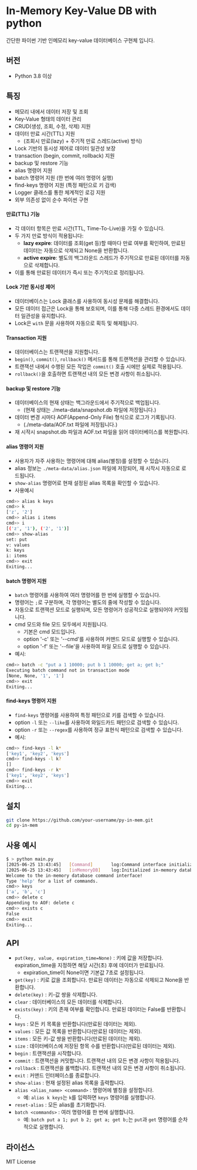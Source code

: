 # In-Memory Key-Value DB with python

간단한 파이썬 기반 인메모리 key-value 데이터베이스 구현체 입니다.

## 버전
- Python 3.8 이상

## 특징

- 메모리 내에서 데이터 저장 및 조회
- Key-Value 형태의 데이터 관리
- CRUD(생성, 조회, 수정, 삭제) 지원
- 데이터 만료 시간(TTL) 지원 
  - (조회시 만료(lazy) + 주기적 만료 스레드(active) 방식)
- Lock 기반의 동시성 제어로 데이터 일관성 보장
- transaction (begin, commit, rollback) 지원
- backup 및 restore 기능
- alias 명령어 지원
- batch 명령어 지원 (한 번에 여러 명령어 실행)
- find-keys 명령어 지원 (특정 패턴으로 키 검색)
- Logger 클래스를 통한 체계적인 로깅 지원
- 외부 의존성 없이 순수 파이썬 구현

#### 만료(TTL) 기능

- 각 데이터 항목은 만료 시간(TTL, Time-To-Live)을 가질 수 있습니다.
- 두 가지 만료 방식이 적용됩니다:
    - **lazy expire**: 데이터를 조회(get 등)할 때마다 만료 여부를 확인하여, 만료된 데이터는 자동으로 삭제되고 None을 반환합니다.
    - **active expire**: 별도의 백그라운드 스레드가 주기적으로 만료된 데이터를 자동으로 삭제합니다.
- 이를 통해 만료된 데이터가 즉시 또는 주기적으로 정리됩니다.

#### Lock 기반 동시성 제어

- 데이터베이스는 Lock 클래스를 사용하여 동시성 문제를 해결합니다.
- 모든 데이터 접근은 Lock을 통해 보호되며, 이를 통해 다중 스레드 환경에서도 데이터 일관성을 유지합니다.
- Lock은 `with` 문을 사용하여 자동으로 획득 및 해제됩니다.

#### Transaction 지원

- 데이터베이스는 트랜잭션을 지원합니다.
- `begin()`, `commit()`, `rollback()` 메서드를 통해 트랜잭션을 관리할 수 있습니다.
- 트랜잭션 내에서 수행된 모든 작업은 `commit()` 호출 시에만 실제로 적용됩니다.
- `rollback()`을 호출하면 트랜잭션 내의 모든 변경 사항이 취소됩니다.

#### backup 및 restore 기능
- 데이터베이스의 현재 상태는 백그라운드에서 주기적으로 백업됩니다.
  - (현재 상태는 ./meta-data/snapshot.db 파일에 저장됩니다.) 
- 데이터 변경 시마다 AOF(Append-Only File) 형식으로 로그가 기록됩니다.
  - (./meta-data/AOF.txt 파일에 저장됩니다.)
- 재 시작시 snapshot.db 파일과 AOF.txt 파일을 읽어 데이터베이스를 복원합니다.

#### alias 명령어 지원
- 사용자가 자주 사용하는 명령어에 대해 alias(별칭)를 설정할 수 있습니다.
- alias 정보는 `./meta-data/alias.json` 파일에 저장되어, 재 시작시 자동으로 로드됩니다.
- `show-alias` 명령어로 현재 설정된 alias 목록을 확인할 수 있습니다.
- 사용예시
```bash
cmd>> alias k keys
cmd>> k
['z', '2']
cmd>> alias i items
cmd>> i
[('z', '1'), ('2', '1')]
cmd>> show-alias
set: put
v: values
k: keys
i: items
cmd>> exit
Exiting...
```

#### batch 명령어 지원
- `batch` 명령어를 사용하여 여러 명령어를 한 번에 실행할 수 있습니다.
- 명령어는 `;`로 구분하며, 각 명령어는 별도의 줄에 작성할 수 있습니다.
- 자동으로 트랜잭션 모드로 실행되며, 모든 명령어가 성공적으로 실행되어야 커밋됩니다.
- cmd 모드와 file 모드 모두에서 지원됩니다.
  - 기본은 cmd 모드입니다.
  - option '-c' 또는 '--cmd'를 사용하여 커맨드 모드로 실행할 수 있습니다.
  - option '-f' 또는 '--file'을 사용하여 파일 모드로 실행할 수 있습니다.
- 예시:
```bash
cmd>> batch -c "put a 1 10000; put b 1 10000; get a; get b;"
Executing batch command not in transaction mode
[None, None, '1', '1']
cmd>> exit 
Exiting...
````

#### find-keys 명령어 지원
- `find-keys` 명령어를 사용하여 특정 패턴으로 키를 검색할 수 있습니다.
- option `-l` 또는 `--like`를 사용하여 와일드카드 패턴으로 검색할 수 있습니다.
- option `-r` 또는 `--regex`를 사용하여 정규 표현식 패턴으로 검색할 수 있습니다.
- 예시:
```bash
cmd>> find-keys -l k*
['key1', 'key2', 'keys']
cmd>> find-keys -l k?
[]
cmd>> find-keys -r k*
['key1', 'key2', 'keys']
cmd>> exit
Exiting...
```

## 설치

```bash
git clone https://github.com/your-username/py-in-mem.git
cd py-in-mem
```

## 사용 예시

```bash
$ > python main.py
[2025-06-25 13:43:45]   [Command]       log:Command interface initialized
[2025-06-25 13:43:45]   [inMemoryDB]    log:Initialized in-memory database
Welcome to the in-memory database command interface!
Type 'help' for a list of commands.
cmd>> keys
['a', 'b', 'c']
cmd>> delete c
Appending to AOF: delete c
cmd>> exists c
False
cmd>> exit 
Exiting...
```

## API

- `put(key, value, expiration_time=None)` : 키에 값을 저장합니다. expiration_time을 지정하면 해당 시간(초) 후에 데이터가 만료됩니다. 
    - expiration_time이 None이면 기본값 7초로 설정됩니다.
- `get(key)` : 키로 값을 조회합니다. 만료된 데이터는 자동으로 삭제되고 None을 반환합니다.
- `delete(key)` : 키-값 쌍을 삭제합니다.
- `clear` : 데이터베이스의 모든 데이터를 삭제합니다.
- `exists(key)` : 키의 존재 여부를 확인합니다. 만료된 데이터는 False를 반환합니다.
- `keys` : 모든 키 목록을 반환합니다(만료된 데이터는 제외).
- `values` : 모든 값 목록을 반환합니다(만료된 데이터는 제외).
- `items` : 모든 키-값 쌍을 반환합니다(만료된 데이터는 제외).
- `size` : 데이터베이스에 저장된 항목 수를 반환합니다(만료된 데이터는 제외).
- `begin` : 트랜잭션을 시작합니다.
- `commit` : 트랜잭션을 커밋합니다. 트랜잭션 내의 모든 변경 사항이 적용됩니다.
- `rollback` : 트랜잭션을 롤백합니다. 트랜잭션 내의 모든 변경 사항이 취소됩니다.
- `exit` : 커맨드 인터페이스를 종료합니다.
- `show-alias` : 현재 설정된 alias 목록을 출력합니다.
- `alias <alias_name> <command>` : 명령어에 별칭을 설정합니다. 
  - 예: `alias k keys`는 `k`를 입력하면 `keys` 명령어를 실행합니다.
- `reset-alias` : 모든 alias를 초기화합니다.
- `batch <commands>` : 여러 명령어를 한 번에 실행합니다. 
  - 예: `batch put a 1; put b 2; get a; get b;`는 `put`과 `get` 명령어를 순차적으로 실행합니다.

## 라이선스

MIT License